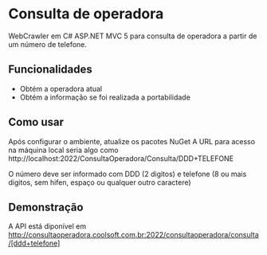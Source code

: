 Consulta de operadora
=======================

WebCrawler em C# ASP.NET MVC 5 para consulta de operadora a partir de um número de telefone.



Funcionalidades
--------

- Obtém a operadora atual
- Obtém a informação se foi realizada a portabilidade


Como usar
----------

Após configurar o ambiente, atualize os pacotes NuGet
A URL para acesso na máquina local seria algo como http://localhost:2022/ConsultaOperadora/Consulta/DDD+TELEFONE

O número deve ser informado com DDD (2 digitos) e telefone (8 ou mais digitos, sem hifen, espaço ou qualquer outro caractere)



Demonstração
----------

A API está diponível em http://consultaoperadora.coolsoft.com.br:2022/consultaoperadora/consulta/[ddd+telefone]
